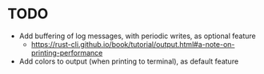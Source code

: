 TODO
====

* Add buffering of log messages, with periodic writes, as optional feature
	- https://rust-cli.github.io/book/tutorial/output.html#a-note-on-printing-performance
* Add colors to output (when printing to terminal), as default feature
